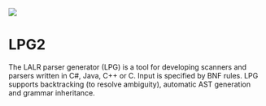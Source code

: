 [![](https://vsmarketplacebadge.apphb.com/version-short/kuafuwang.lpg-vscode.svg)](https://marketplace.visualstudio.com/items?itemName=kuafuwang.lpg-vscode)


# LPG2
The LALR parser generator (LPG) is a tool for developing scanners and parsers written in  C#, Java, C++ or C. Input is specified by BNF rules. LPG supports backtracking (to resolve ambiguity), automatic AST generation and grammar inheritance.
